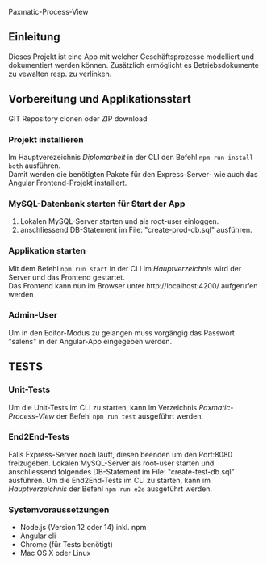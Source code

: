 Paxmatic-Process-View

## Einleitung
Dieses Projekt ist eine App mit welcher Geschäftsprozesse modelliert und dokumentiert werden können. Zusätzlich ermöglicht es Betriebsdokumente zu vewalten resp. zu verlinken.
  

## Vorbereitung und Applikationsstart
GIT Repository clonen oder ZIP download

### Projekt installieren
Im Hauptverezeichnis *Diplomarbeit* in der CLI den Befehl `npm run install-both` ausführen.   
Damit werden die benötigten Pakete für den Express-Server- wie auch das Angular Frontend-Projekt installiert.

### MySQL-Datenbank starten für Start der App
1. Lokalen MySQL-Server starten und als root-user einloggen. 
2. anschliessend DB-Statement im File: "create-prod-db.sql" ausführen.

### Applikation starten
Mit dem Befehl `npm run start` in der CLI im *Hauptverzeichnis* wird der Server und das Frontend gestartet.   
Das Frontend kann nun im Browser unter http://localhost:4200/ aufgerufen werden

### Admin-User
Um in den Editor-Modus zu gelangen muss vorgängig das Passwort "salens" in der Angular-App eingegeben werden.

## TESTS
### Unit-Tests
Um die Unit-Tests im CLI zu starten, kann im Verzeichnis *Paxmatic-Process-View* der Befehl `npm run test` ausgeführt werden.   

### End2End-Tests
Falls Express-Server noch läuft, diesen beenden um den Port:8080 freizugeben.
Lokalen MySQL-Server als root-user starten und anschliessend folgendes DB-Statement im File: "create-test-db.sql" ausführen. 
Um die End2End-Tests im CLI zu starten, kann im *Hauptverzeichnis* der Befehl `npm run e2e` ausgeführt werden.   

### Systemvoraussetzungen
- Node.js (Version 12 oder 14) inkl. npm
- Angular cli
- Chrome (für Tests benötigt)
- Mac OS X oder Linux   
